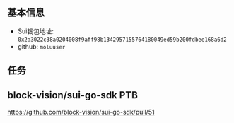 ## 基本信息
- Sui钱包地址: `0x2a3022c38a0204008f9aff98b1342957155764180049ed59b200fdbee168a6d2`
- github: `moluuser`

## 任务

## block-vision/sui-go-sdk PTB
https://github.com/block-vision/sui-go-sdk/pull/51